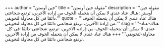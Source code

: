 +++
author = "جين أوستن"
title = "مقولة جين أوستن"
description = '''مقولة جين أوستن: هناك عناد عندي لا يمكن أن يتحمله الخوف من إرادة الآخرين، ترتفع شجاعتي دائمًا في كل محاولة لتخويفي.'''
quote = '''هناك عناد عندي لا يمكن أن يتحمله الخوف من إرادة الآخرين، ترتفع شجاعتي دائمًا في كل محاولة لتخويفي.'''
slug = '''هناك-عناد-عندي-لا-يمكن-أن-يتحمله-الخوف-من-إرادة-الآخرين،-ترتفع-شجاعتي-دائمًا-في-كل-محاولة-لتخويفي'''
+++
هناك عناد عندي لا يمكن أن يتحمله الخوف من إرادة الآخرين، ترتفع شجاعتي دائمًا في كل محاولة لتخويفي.
